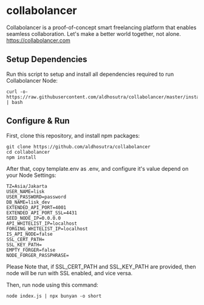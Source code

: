 # collabolancer

Collabolancer is a proof-of-concept smart freelancing platform that enables seamless collaboration. Let's make a better world together, not alone. https://collabolancer.com

## Setup Dependencies

Run this script to setup and install all dependencies required to run Collabolancer Node:

```
curl -o- https://raw.githubusercontent.com/aldhosutra/collabolancer/master/install.sh | bash
```

## Configure & Run

First, clone this repository, and install npm packages:

```
git clone https://github.com/aldhosutra/collabolancer
cd collabolancer
npm install
```

After that, copy template.env as .env, and configure it's value depend on your Node Settings:

```
TZ=Asia/Jakarta
USER_NAME=lisk
USER_PASSWORD=password
DB_NAME=lisk_dev
EXTENDED_API_PORT=4001
EXTENDED_API_PORT_SSL=4431
SEED_NODE_IP=0.0.0.0
API_WHITELIST_IP=localhost
FORGING_WHITELIST_IP=localhost
IS_API_NODE=false
SSL_CERT_PATH=
SSL_KEY_PATH=
EMPTY_FORGER=false
NODE_FORGER_PASSPHRASE=
```

Please Note that, if SSL_CERT_PATH and SSL_KEY_PATH are provided, then node will be run with SSL enabled, and vice versa.

Then, run node using this command:

```
node index.js | npx bunyan -o short
```

